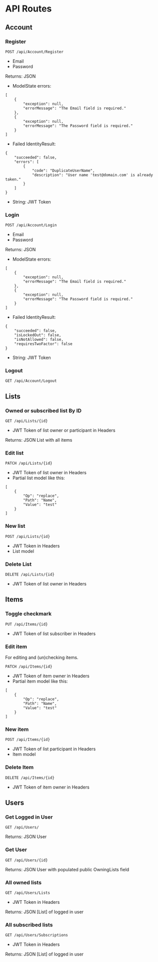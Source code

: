 ﻿# API Routes

## Account

### Register
`POST /api/Account/Register`

- Email
- Password

Returns: JSON

- ModelState errors:
```
[
    {
        "exception": null,
        "errorMessage": "The Email field is required."
    },
    {
        "exception": null,
        "errorMessage": "The Password field is required."
    }
]
```
- Failed IdentityResult:
```
{
    "succeeded": false,
    "errors": [
        {
            "code": "DuplicateUserName",
            "description": "User name 'test@domain.com' is already taken."
        }
    ]
}
```
- String: JWT Token

### Login
`POST /api/Account/Login`
- Email
- Password

Returns: JSON

- ModelState errors:
```
[
    {
        "exception": null,
        "errorMessage": "The Email field is required."
    },
    {
        "exception": null,
        "errorMessage": "The Password field is required."
    }
]
```
- Failed IdentityResult:
```
{
    "succeeded": false,
    "isLockedOut": false,
    "isNotAllowed": false,
    "requiresTwoFactor": false
}
```
- String: JWT Token

### Logout
`GET /api/Account/Logout`


## Lists

### Owned or subscribed list By ID
`GET /api/Lists/{id}`

- JWT Token of list owner or participant in Headers

Returns: JSON List with all items

### Edit list
`PATCH /api/Lists/{id}`

- JWT Token of list owner in Headers
- Partial list model like this:

```
[
	{
		"Op": "replace",
		"Path": "Name",
		"Value": "test"
	}
]
```

### New list
`POST /api/Lists/{id}`

- JWT Token in Headers
- List model

### Delete List
`DELETE /api/Lists/{id}`

- JWT Token of list owner in Headers


## Items

### Toggle checkmark

`PUT /api/Items/{id}`

- JWT Token of list subscriber in Headers

### Edit item
For editing and (un)checking items.

`PATCH /api/Items/{id}`

- JWT Token of item owner in Headers
- Partial item model like this:

```
[
	{
		"Op": "replace",
		"Path": "Name",
		"Value": "test"
	}
]
```

### New item
`POST /api/Items/{id}`

- JWT Token of list participant in Headers
- Item model

### Delete Item
`DELETE /api/Items/{id}`

- JWT Token of item owner in Headers


## Users

### Get Logged in User

`GET /api/Users/`

Returns: JSON User

### Get User

`GET /api/Users/{id}`

Returns: JSON User with populated public OwningLists field

### All owned lists
`GET /api/Users/Lists`

- JWT Token in Headers

Returns: JSON [List] of logged in user

### All subscribed lists
`GET /api/Users/Subscriptions`

- JWT Token in Headers

Returns: JSON [List] of logged in user